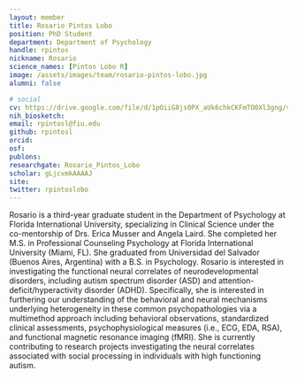 ```yaml
---
layout: member
title: Rosario Pintos Lobo
position: PhD Student
department: Department of Psychology
handle: rpintos
nickname: Rosario
science_names: [Pintos Lobo R]
image: /assets/images/team/rosario-pintos-lobo.jpg
alumni: false

# social
cv: https://drive.google.com/file/d/1pOiiG8js0PX_aUk6chkCKFmTO0Xl3gng/view
nih_biosketch:
email: rpintosl@fiu.edu
github: rpintosl
orcid:
osf:
publons:
researchgate: Rosario_Pintos_Lobo
scholar: gLjcvmkAAAAJ
site:
twitter: rpintoslobo
---
```


Rosario is a third-year graduate student in the Department of Psychology at Florida International University, specializing in Clinical Science under the co-mentorship of Drs. Erica Musser and Angela Laird. She completed her M.S. in Professional Counseling Psychology at Florida International University (Miami, FL). She graduated from Universidad del Salvador (Buenos Aires, Argentina) with a B.S. in Psychology. Rosario is interested in investigating the functional neural correlates of neurodevelopmental disorders, including autism spectrum disorder (ASD) and attention-deficit/hyperactivity disorder (ADHD). Specifically, she is interested in furthering our understanding of the behavioral and neural mechanisms underlying heterogeneity in these common psychopathologies via a multimethod approach including behavioral observations, standardized clinical assessments, psychophysiological measures (i.e., ECG, EDA, RSA), and functional magnetic resonance imaging (fMRI). She is currently contributing to research projects investigating the neural correlates associated with social processing in individuals with high functioning autism.
